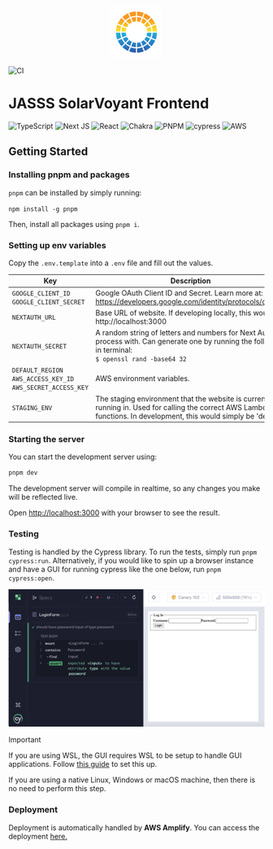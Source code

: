 <div align="center">
  <img src="logo.png" alt="Solarvoyant Logo" width="100" height="100">
</div>

![CI](https://github.com/cseteaching-unsw-edu-au/JASSS-SolarVoyant-Frontend/actions/workflows/ci.yml/badge.svg)

# JASSS SolarVoyant Frontend

![TypeScript](https://img.shields.io/badge/typescript-%23007ACC.svg?style=for-the-badge&logo=typescript&logoColor=white)
![Next JS](https://img.shields.io/badge/Next-black?style=for-the-badge&logo=next.js&logoColor=white)
![React](https://img.shields.io/badge/react-%2320232a.svg?style=for-the-badge&logo=react&logoColor=%2361DAFB)
![Chakra](https://img.shields.io/badge/chakra-%234ED1C5.svg?style=for-the-badge&logo=chakraui&logoColor=white)
![PNPM](https://img.shields.io/badge/pnpm-%234a4a4a.svg?style=for-the-badge&logo=pnpm&logoColor=f69220)
![cypress](https://img.shields.io/badge/-cypress-%23E5E5E5?style=for-the-badge&logo=cypress&logoColor=058a5e)
![AWS](https://img.shields.io/badge/AWS-%23FF9900.svg?style=for-the-badge&logo=amazon-aws&logoColor=white)

## Getting Started

### Installing pnpm and packages

`pnpm` can be installed by simply running:

`npm install -g pnpm`

Then, install all packages using `pnpm i`.

### Setting up env variables

Copy the `.env.template` into a `.env` file and fill out the values.

| **Key**                                                            | **Description**                                                                                                                                                  |
| ------------------------------------------------------------------ | ---------------------------------------------------------------------------------------------------------------------------------------------------------------- |
| `GOOGLE_CLIENT_ID`<br>`GOOGLE_CLIENT_SECRET`                       | Google OAuth Client ID and Secret. Learn more at: https://developers.google.com/identity/protocols/oauth2                                                        |
| `NEXTAUTH_URL`                                                     | Base URL of website. If developing locally, this would be http://localhost:3000                                                                                  |
| `NEXTAUTH_SECRET`                                                  | A random string of letters and numbers for Next Auth to process with. Can generate one by running the following in terminal:<br>`$ openssl rand -base64 32`      |
| `DEFAULT_REGION`<br>`AWS_ACCESS_KEY_ID`<br>`AWS_SECRET_ACCESS_KEY` | AWS environment variables.                                                                                                                                       |
| `STAGING_ENV`                                                      | The staging environment that the website is currently running in. Used for calling the correct AWS Lambda functions. In development, this would simply be 'dev'. |

### Starting the server

You can start the development server using:

```bash
pnpm dev
```

The development server will compile in realtime, so any changes you make will be reflected live.

Open [http://localhost:3000](http://localhost:3000) with your browser to see the result.

### Testing

Testing is handled by the Cypress library. To run the tests, simply run `pnpm cypress:run`.
Alternatively, if you would like to spin up a browser instance and have a GUI for running cypress like
the one below, run `pnpm cypress:open`.

![alt text](component-under-test.png)

> [!IMPORTANT]
> If you are using WSL, the GUI requires WSL to be setup to handle GUI applications. Follow [this guide](https://gist.github.com/pjobson/6b9fb926c59f58aa73d4efa10fe13654) to set this up.
>
> If you are using a native Linux, Windows or macOS machine, then there is no need to perform this step.

### Deployment

Deployment is automatically handled by **AWS Amplify**. You can access the deployment [here.](https://main.d36mkbqarhvx1i.amplifyapp.com/)
